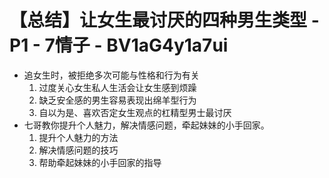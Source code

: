 # 【总结】让女生最讨厌的四种男生类型 - P1 - 7情子 - BV1aG4y1a7ui

-   追女生时，被拒绝多次可能与性格和行为有关
    1.  过度关心女生私人生活会让女生感到烦躁
    2.  缺乏安全感的男生容易表现出绵羊型行为
    3.  自以为是、喜欢否定女生观点的杠精型男士最讨厌
-   七哥教你提升个人魅力，解决情感问题，牵起妹妹的小手回家。
    1.  提升个人魅力的方法
    2.  解决情感问题的技巧
    3.  帮助牵起妹妹的小手回家的指导